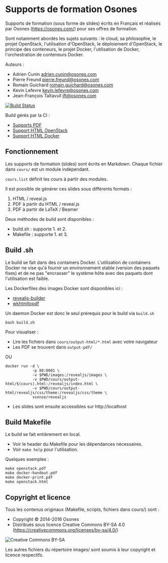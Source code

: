 Supports de formation Osones
============================

Supports de formation (sous forme de slides) écrits en Français et réalisés par Osones (https://osones.com/) pour ses offres de formation.

Sont notamment abordés les sujets suivants : le cloud, sa philosophie, le projet OpenStack, l'utilisation d'OpenStack, le déploiement d'OpenStack, le principe des conteneurs, le projet Docker, l'utilisation de Docker, l'orchestration de conteneurs Docker.

Auteurs :
* Adrien Cunin <adrien.cunin@osones.com>
* Pierre Freund <pierre.freund@osones.com>
* Romain Guichard <romain.guichard@osones.com>
* Kevin Lefevre <kevin.lefevre@osones.com>
* Jean-François Taltavull <jft@osones.com>

[![Build Status](https://travis-ci.org/Osones/formations.svg?branch=master)](https://travis-ci.org/Osones/formations)

Build gérés par la CI :
* [Supports PDF](http://formation.osones.com/pdf)
* [Support HTML OpenStack](http://formation.osones.com/openstack.html)
* [Support HTML Docker](http://formation.osones.com/docker.html)

Fonctionnement
--------------

Les supports de formation (slides) sont écrits en Markdown. Chaque fichier dans `cours/` est un module indépendant.

`cours.list` définit les cours à partir des modules.

Il est possible de générer ces slides sous différents formats :
1. HTML / reveal.js
2. PDF à partir du HTML / reveal.js
3. PDF à partir de LaTeX / Beamer

Deux méthodes de build sont disponibles :
* build.sh : supporte 1. et 2.
* Makefile : supporte 1. et 3.

Build .sh
---------

Le build se fait dans des containers Docker.
L'utilisation de containers Docker ne vise qu'à fournir un environnement stable (version des paquets fixes)
et de ne pas "encrasser" le système hôte avec des paquets dont l'utilisation est faible.

Les Dockerfiles des images Docker sont disponibles ici :

- [revealjs-builder](https://github.com/Osones/docker-images/tree/master/revealjs-builder)
- [wkhtmltopdf](https://github.com/Osones/docker-images/tree/master/wkhtmltopdf)

Un daemon Docker est donc le seul prérequis pour le build via `build.sh`

```
bash build.sh
```

Pour visualiser :

- Lire les fichiers dans `cours/output-html/*.html` avec votre navigateur
- Les PDF se trouvent dans `output-pdf/`

OU

```
docker run -d \
            -p 80:8001 \
            -v $PWD/images:/revealjs/images \
            -v $PWD/cours/output-html/$(cours).html:/revealjs/index.html \
            -v $PWD/cours/output-html/revealjs/css/theme:/revealjs/css/theme \
            vsense/revealjs
```

- Les slides sont ensuite accessibles sur http://localhost

Build Makefile
--------------

Le build se fait entièrement en local.
* Voir le header du Makefile pour les dépendances nécessaires.
* Voir `make help` pour l'utilisation.

Quelques exemples :

    make openstack.pdf
    make docker-handout.pdf
    make docker-print.pdf
    make openstack.html


Copyright et licence
--------------------
Tous les contenus originaux (Makefile, scripts, fichiers dans cours/) sont :
* Copyright © 2014-2016 Osones
* Distribués sous licence Creative Commons BY-SA 4.0 (https://creativecommons.org/licenses/by-sa/4.0/)

![Creative Commons BY-SA](http://mirrors.creativecommons.org/presskit/buttons/88x31/png/by-sa.png)

Les autres fichiers du répertoire images/ sont soumis à leur copyright et licence respectifs.
